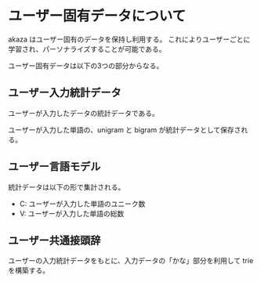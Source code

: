 # ユーザー固有データについて

akaza はユーザー固有のデータを保持し利用する。
これによりユーザーごとに学習され、パーソナライズすることが可能である。

ユーザー固有データは以下の3つの部分からなる。

## ユーザー入力統計データ

ユーザーが入力したデータの統計データである。

ユーザーが入力した単語の、unigram と bigram が統計データとして保存される。

## ユーザー言語モデル


統計データは以下の形で集計される。

- C: ユーザーが入力した単語のユニーク数
- V: ユーザーが入力した単語の総数

## ユーザー共通接頭辞

ユーザーの入力統計データをもとに、入力データの「かな」部分を利用して trie を構築する。
